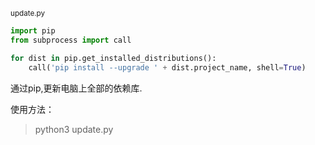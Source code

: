 <small>update.py</small>
```python
import pip
from subprocess import call

for dist in pip.get_installed_distributions():
    call('pip install --upgrade ' + dist.project_name, shell=True)
```

通过pip,更新电脑上全部的依赖库.

使用方法：

> python3 update.py